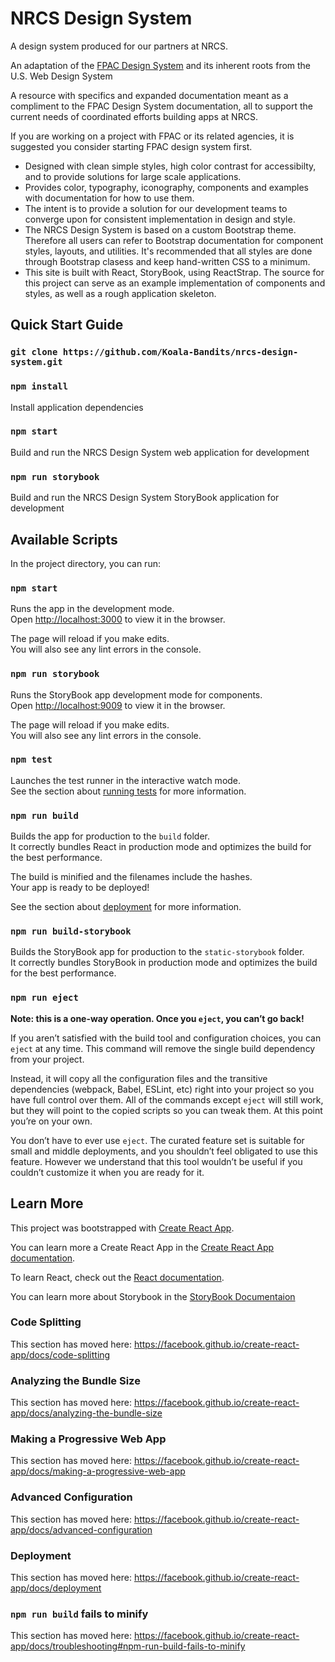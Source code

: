 # NRCS Design System

A design system produced for our partners at NRCS.

An adaptation of the [FPAC Design System](http://usda-fsa.github.io/fsa-design-system/) and its inherent roots from the U.S. Web Design System

A resource with specifics and expanded documentation meant as a compliment to the FPAC Design System documentation, all to support the current needs of coordinated efforts building apps at NRCS.

If you are working on a project with FPAC or its related agencies, it is suggested you consider starting FPAC design system first.

* Designed with clean simple styles, high color contrast for accessibilty, and to provide solutions for large scale applications.
* Provides color, typography, iconography, components and examples with documentation for how to use them.
* The intent is to provide a solution for our development teams to converge upon for consistent implementation in design and style.
* The NRCS Design System is based on a custom Bootstrap theme. Therefore all users can refer to Bootstrap documentation for component styles, layouts, and utilities. It's recommended that all styles are done through Bootstrap clasess and keep hand-written CSS to a minimum.
* This site is built with React, StoryBook, using ReactStrap. The source for this project can serve as an example implementation of components and styles, as well as a rough application skeleton.

## Quick Start Guide

### `git clone https://github.com/Koala-Bandits/nrcs-design-system.git`

### `npm install`

Install application dependencies

### `npm start` 

Build and run the NRCS Design System web application for development

### `npm run storybook`

Build and run the NRCS Design System StoryBook application for development

## Available Scripts

In the project directory, you can run:

### `npm start`

Runs the app in the development mode.<br />
Open [http://localhost:3000](http://localhost:3000) to view it in the browser.

The page will reload if you make edits.<br />
You will also see any lint errors in the console.

### `npm run storybook`

Runs the StoryBook app development mode for components.<br />
Open [http://localhost:9009](http://localhost:9009) to view it in the browser.

The page will reload if you make edits.<br />
You will also see any lint errors in the console.

### `npm test`

Launches the test runner in the interactive watch mode.<br />
See the section about [running tests](https://facebook.github.io/create-react-app/docs/running-tests) for more information.

### `npm run build`

Builds the app for production to the `build` folder.<br />
It correctly bundles React in production mode and optimizes the build for the best performance.

The build is minified and the filenames include the hashes.<br />
Your app is ready to be deployed!

See the section about [deployment](https://facebook.github.io/create-react-app/docs/deployment) for more information.

### `npm run build-storybook`

Builds the StoryBook app for production to the `static-storybook` folder.<br />
It correctly bundles StoryBook in production mode and optimizes the build for the best performance.

### `npm run eject`

**Note: this is a one-way operation. Once you `eject`, you can’t go back!**

If you aren’t satisfied with the build tool and configuration choices, you can `eject` at any time. This command will remove the single build dependency from your project.

Instead, it will copy all the configuration files and the transitive dependencies (webpack, Babel, ESLint, etc) right into your project so you have full control over them. All of the commands except `eject` will still work, but they will point to the copied scripts so you can tweak them. At this point you’re on your own.

You don’t have to ever use `eject`. The curated feature set is suitable for small and middle deployments, and you shouldn’t feel obligated to use this feature. However we understand that this tool wouldn’t be useful if you couldn’t customize it when you are ready for it.

## Learn More

This project was bootstrapped with [Create React App](https://github.com/facebook/create-react-app).

You can learn more a Create React App in the [Create React App documentation](https://facebook.github.io/create-react-app/docs/getting-started).

To learn React, check out the [React documentation](https://reactjs.org/).

You can learn more about Storybook in the [StoryBook Documentaion](https://storybook.js.org/docs/basics/introduction/)

### Code Splitting

This section has moved here: https://facebook.github.io/create-react-app/docs/code-splitting

### Analyzing the Bundle Size

This section has moved here: https://facebook.github.io/create-react-app/docs/analyzing-the-bundle-size

### Making a Progressive Web App

This section has moved here: https://facebook.github.io/create-react-app/docs/making-a-progressive-web-app

### Advanced Configuration

This section has moved here: https://facebook.github.io/create-react-app/docs/advanced-configuration

### Deployment

This section has moved here: https://facebook.github.io/create-react-app/docs/deployment

### `npm run build` fails to minify

This section has moved here: https://facebook.github.io/create-react-app/docs/troubleshooting#npm-run-build-fails-to-minify
